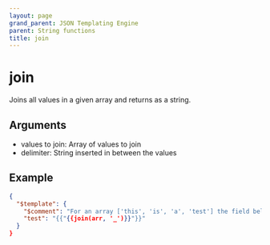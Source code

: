 ```yaml
---
layout: page
grand_parent: JSON Templating Engine
parent: String functions
title: join
---
```


# join

Joins all values in a given array and returns as a string.

## Arguments

 - values to join: Array of values to join
 - delimiter: String inserted in between the values

## Example

```json
{
  "$template": {
    "$comment": "For an array ['this', 'is', 'a', 'test'] the field below will be 'this_is_a_test'",
    "test": "{{"{{join(arr, '_')}}"}}"
  }
}
```
